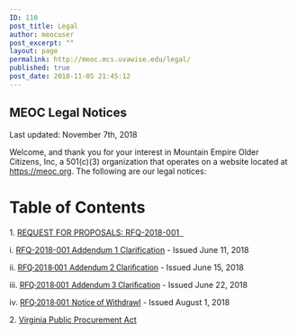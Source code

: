 ```yaml
---
ID: 110
post_title: Legal
author: meocuser
post_excerpt: ""
layout: page
permalink: http://meoc.mcs.uvawise.edu/legal/
published: true
post_date: 2018-11-05 21:45:12
---
```

<h2>MEOC Legal Notices</h2>
Last updated: November 7th, 2018

Welcome, and thank you for your interest in Mountain Empire Older Citizens, Inc, a 501(c)(3) organization that operates on a website located at https://meoc.org. The following are our legal notices:
<h1>Table of Contents</h1>
1. <a href="http://meoc.org/RFP_2018_001_VOIP_System.pdf">REQUEST FOR PROPOSALS: RFQ-2018-001  </a>

i. <a href="http://meoc.org/RFP_2018-001_Addendum_1_Clarification.pdf">RFQ-2018-001 Addendum 1 Clarification</a> - Issued June 11, 2018

ii. <a style="font-family: Roboto, sans-serif; font-size: 14px; font-style: normal; font-variant-ligatures: normal; font-variant-caps: normal; font-weight: 400; background-color: #ffffff;" href="http://meoc.org/RFP_2018-001_Addendum_2_Clarification.pdf">RFQ-2018-001 Addendum 2 Clarification</a> - Issued June 15, 2018

iii. <a style="font-family: Roboto, sans-serif; font-size: 14px; font-style: normal; font-variant-ligatures: normal; font-variant-caps: normal; font-weight: 400; background-color: #ffffff;" href="http://meoc.org/RFP_2018-001_Addendum_3_Clarification.pdf">RFQ-2018-001 Addendum 3 Clarification</a> - Issued June 22, 2018

iv. <a style="font-family: Roboto, sans-serif; font-size: 14px; font-style: normal; font-variant-ligatures: normal; font-variant-caps: normal; font-weight: 400; background-color: #ffffff;" href="http://meoc.org/NOTICE_OF_WITHDRAWL_MEOC_RFP_2018_001.pdf">RFQ-2018-001 Notice of Withdrawl</a> - Issued August 1, 2018

2. <a href="https://law.lis.virginia.gov/vacodepopularnames/virginia-public-procurement-act/">Virginia Public Procurement Act</a>